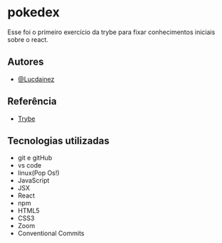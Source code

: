 
# pokedex

Esse foi o primeiro exercício da trybe para fixar conhecimentos iniciais 
sobre o react.

## Autores

- [@Lucdainez](https://github.com/Lucdainez)


## Referência

 - [Trybe](https://www.betrybe.com/)
 
 


## Tecnologias utilizadas 

- git e gitHub
- vs code
- linux(Pop Os!)
- JavaScript
- JSX
- React
- npm
- HTML5
- CSS3
- Zoom
- Conventional Commits

